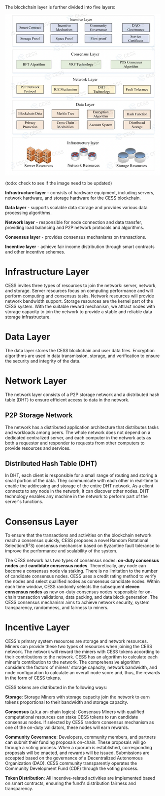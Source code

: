 The blockchain layer is further divided into five layers:

![Blockchain Architecture](../assets/concepts/blockchain-arch/blockchain-arch.png)

(todo: check to see if the image need to be updated)

**Infrastructure layer** - consists of hardware equipment, including servers, network hardware, and storage hardware for the CESS blockchain.

**Data layer** - supports scalable data storage and provides various data processing algorithms.

**Network layer** - responsible for node connection and data transfer, providing load balancing and P2P network protocols and algorithms.

**Consensus layer** - provides consensus mechanisms on transactions.

**Incentive layer** - achieve fair income distribution through smart contracts and other incentive schemes.

# Infrastructure Layer

CESS invites three types of resources to join the network: server, network, and storage. Server resources focus on computing performance and will perform computing and consensus tasks. Network resources will provide network bandwidth support. Storage resources are the kernel part of the CESS system. With the suitable reward mechanism, we attract nodes with storage capacity to join the network to provide a stable and reliable data storage infrastructure.

# Data Layer

The data layer stores the CESS blockchain and user data files. Encryption algorithms are used in data transmission, storage, and verification to ensure the security and integrity of the data.

# Network Layer

The network layer consists of a P2P storage network and a distributed hash table (DHT) to ensure efficient access to data in the network.

## P2P Storage Network

The network has a distributed application architecture that distributes tasks and workloads among peers. The whole network does not depend on a dedicated centralized server, and each computer in the network acts as both a requestor and responder to requests from other computers to provide resources and services.

## Distributed Hash Table (DHT)

In DHT, each client is responsible for a small range of routing and storing a small portion of the data. They communicate with each other in real-time to enable the addressing and storage of the entire DHT network. As a client connects to any node in the network, it can discover other nodes. DHT technology enables any machine in the network to perform part of the server's functions.

# Consensus Layer

To ensure that the transactions and activities on the blockchain network reach a consensus quickly, CESS proposes a novel Random Rotational Selection(R²S) consensus mechanism based on Byzantine fault tolerance to improve the performance and scalability of the system.

The CESS network has two types of consensus nodes: **on-duty consensus nodes** and **candidate consensus nodes**. Theoretically, any node can become a consensus node via staking. There is no limitation to the number of candidate consensus nodes. CESS uses a credit rating method to verify the nodes and select qualified nodes as consensus candidate nodes. Within each time window, CESS randomly selects the subsequent **eleven consensus nodes** as new on-duty consensus nodes responsible for on-chain transaction validations, data packing, and data block generation. The CESS consensus mechanism aims to achieve network security, system transparency, randomness, and fairness to miners.

# Incentive Layer

CESS's primary system resources are storage and network resources. Miners can provide these two types of resources when joining the CESS network. The network will reward the miners with CESS tokens according to their contributions to the network. CESS has an algorithm to calculate each miner's contribution to the network. The comprehensive algorithm considers the factors of miners' storage capacity, network bandwidth, and node configuration to calculate an overall node score and, thus, the rewards in the form of CESS tokens.

CESS tokens are distributed in the following ways:

**Storage**: Storage Miners with storage capacity join the network to earn tokens proportional to their bandwidth and storage capacity.

**Consensus** (a.k.a on-chain logics): Consensus Miners with qualified computational resources can stake CESS tokens to run candidate consensus nodes. If selected by CESS random consensus mechanism as one of the on-duty validators, these nodes will earn rewards.

**Community Governance**: Developers, community members, and partners can submit their funding proposals on-chain. These proposals will go through a voting process. When a quorum is established, corresponding proposals will be enacted, and rewards will be issued. Submissions are accepted based on the governance of a Decentralized Autonomous Organization (DAO). CESS community transparently operates the Community Development Fund (CDF) through the voting process.

**Token Distribution**: All incentive-related activities are implemented based on smart contracts, ensuring the fund's distribution fairness and transparency.
